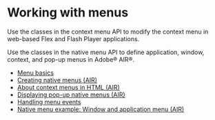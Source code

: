 # Working with menus

Use the classes in the context menu API to modify the context menu in web-based
Flex and Flash Player applications.

Use the classes in the native menu API to define application, window, context,
and pop-up menus in Adobe® AIR®.

- [Menu basics](./menu-basics.md)
- [Creating native menus (AIR)](./creating-native-menus-air.md)
- [About context menus in HTML (AIR)](./about-context-menus-in-html-air.md)
- [Displaying pop-up native menus (AIR)](./displaying-pop-up-native-menus-air.md)
- [Handling menu events](./handling-menu-events.md)
- [Native menu example: Window and application menu (AIR)](./native-menu-example-window-and-application-menu-air.md)
